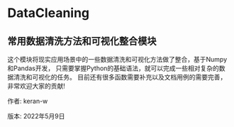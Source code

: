 # DataCleaning 
## 常用数据清洗方法和可视化整合模块

这个模块将现实应用场景中的一些数据清洗和可视化方法做了整合，基于Numpy和Pandas开发，
只需要掌握Python的基础语法，就可以完成一些相对复杂的数据清洗和可视化的任务。
目前还有很多函数需要补充以及文档用例的需要完善，非常欢迎大家的贡献!

作者: keran-w

版本: 2022年5月9日
